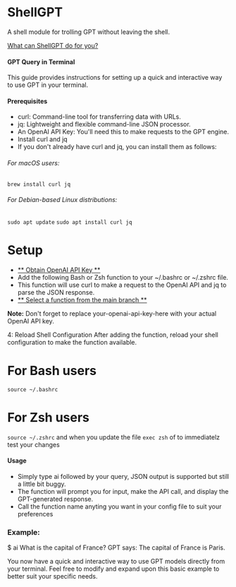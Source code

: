 # ShellGPT
A shell module for trolling GPT without leaving the shell. 

[What can ShellGPT do for you?](https://github.com/MasterGoogler/ShellGPT/blob/main/images/example_output.png)

#### GPT Query in Terminal
This guide provides instructions for setting up a quick and interactive way to use GPT in your terminal.

#### Prerequisites
- curl: Command-line tool for transferring data with URLs.
- jq: Lightweight and flexible command-line JSON processor.
- An OpenAI API Key: You'll need this to make requests to the GPT engine.
- Install curl and jq
- If you don't already have curl and jq, you can install them as follows:

###### For macOS users:
`brew install curl jq`

###### For Debian-based Linux distributions:
`sudo apt update`
`sudo apt install curl jq`

# Setup
- [** Obtain OpenAI API Key **](https://platform.openai.com/docs/api-reference)
- Add the following Bash or Zsh function to your ~/.bashrc or ~/.zshrc file.
- This function will use curl to make a request to the OpenAI API and jq to parse the JSON response.
- [** Select a function from the main branch **](https://github.com/MasterGoogler/ShellGPT)

**Note:** Don't forget to replace your-openai-api-key-here with your actual OpenAI API key.

4: Reload Shell Configuration
After adding the function, reload your shell configuration to make the function available.

# For Bash users
`source ~/.bashrc`

# For Zsh users
`source ~/.zshrc` 
and when you update the file `exec zsh` of to immediatelz test your changes
#### Usage
- Simply type ai followed by your query, JSON output is supported but still a little bit buggy. 
- The function will prompt you for input, make the API call, and display the GPT-generated response.
- Call the function name anyting you want in your config file to suit your preferences

### Example:
$ ai What is the capital of France?
GPT says: The capital of France is Paris.

You now have a quick and interactive way to use GPT models directly from your terminal.
Feel free to modify and expand upon this basic example to better suit your specific needs.


